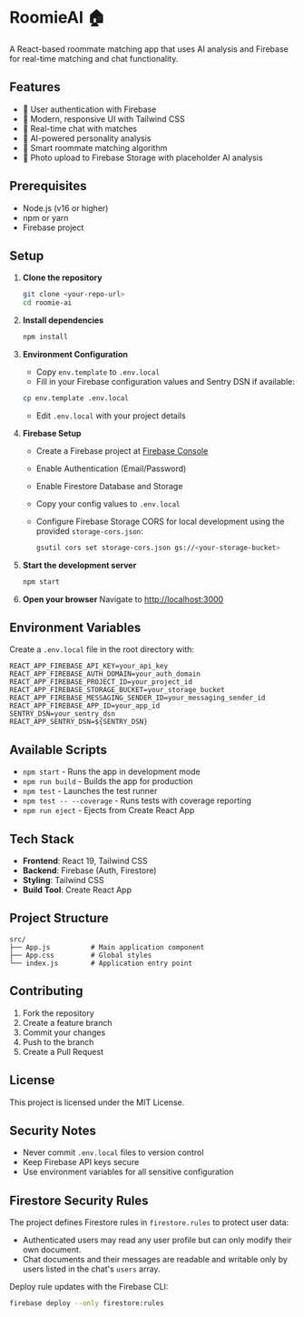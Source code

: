 # RoomieAI 🏠

A React-based roommate matching app that uses AI analysis and Firebase for real-time matching and chat functionality.

## Features

- 🔐 User authentication with Firebase
- 📱 Modern, responsive UI with Tailwind CSS
- 💬 Real-time chat with matches
- 🎯 AI-powered personality analysis
- 👥 Smart roommate matching algorithm
- 📸 Photo upload to Firebase Storage with placeholder AI analysis

## Prerequisites

- Node.js (v16 or higher)
- npm or yarn
- Firebase project

## Setup

1. **Clone the repository**
   ```bash
   git clone <your-repo-url>
   cd roomie-ai
   ```

2. **Install dependencies**
   ```bash
   npm install
   ```

3. **Environment Configuration**
   - Copy `env.template` to `.env.local`
   - Fill in your Firebase configuration values and Sentry DSN if available:
   ```bash
   cp env.template .env.local
   ```
   - Edit `.env.local` with your project details

4. **Firebase Setup**
   - Create a Firebase project at [Firebase Console](https://console.firebase.google.com/)
   - Enable Authentication (Email/Password)
   - Enable Firestore Database and Storage
   - Copy your config values to `.env.local`
   - Configure Firebase Storage CORS for local development using the provided `storage-cors.json`:

     ```bash
     gsutil cors set storage-cors.json gs://<your-storage-bucket>
     ```

5. **Start the development server**
   ```bash
   npm start
   ```

6. **Open your browser**
   Navigate to [http://localhost:3000](http://localhost:3000)

## Environment Variables

Create a `.env.local` file in the root directory with:

```env
REACT_APP_FIREBASE_API_KEY=your_api_key
REACT_APP_FIREBASE_AUTH_DOMAIN=your_auth_domain
REACT_APP_FIREBASE_PROJECT_ID=your_project_id
REACT_APP_FIREBASE_STORAGE_BUCKET=your_storage_bucket
REACT_APP_FIREBASE_MESSAGING_SENDER_ID=your_messaging_sender_id
REACT_APP_FIREBASE_APP_ID=your_app_id
SENTRY_DSN=your_sentry_dsn
REACT_APP_SENTRY_DSN=${SENTRY_DSN}
```

## Available Scripts

- `npm start` - Runs the app in development mode
- `npm run build` - Builds the app for production
- `npm test` - Launches the test runner
- `npm test -- --coverage` - Runs tests with coverage reporting
- `npm run eject` - Ejects from Create React App

## Tech Stack

- **Frontend**: React 19, Tailwind CSS
- **Backend**: Firebase (Auth, Firestore)
- **Styling**: Tailwind CSS
- **Build Tool**: Create React App

## Project Structure

```
src/
├── App.js          # Main application component
├── App.css         # Global styles
└── index.js        # Application entry point
```

## Contributing

1. Fork the repository
2. Create a feature branch
3. Commit your changes
4. Push to the branch
5. Create a Pull Request

## License

This project is licensed under the MIT License.

## Security Notes

- Never commit `.env.local` files to version control
- Keep Firebase API keys secure
- Use environment variables for all sensitive configuration

## Firestore Security Rules

The project defines Firestore rules in `firestore.rules` to protect user data:

- Authenticated users may read any user profile but can only modify their own document.
- Chat documents and their messages are readable and writable only by users listed in the chat's `users` array.

Deploy rule updates with the Firebase CLI:

```bash
firebase deploy --only firestore:rules
```

